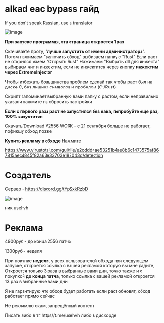 # alkad eac bypass гайд
If you don't speak Russian, use a translator

![image](https://github.com/user-attachments/assets/39d7cd6f-e61a-433a-93f0-a4db324ef208)

**При запуске программы, эта страница откроется 1 раз**

Скачиваете прогу, "**лучше запустить от имени администратора**". Потом нажимаем "включить обход" выбираем папку с "Rust"  Если раст не открылся жмем "Открыть Rust" Нажимаем "Выбрать dll для инжекта" выбираем чит и инжектим, если не инжектится через кнопку **инжектим через ExtremeInjector**

Чтобы избежать большинства проблем сделай так чтобы раст был на диске C, без лишних символов и пробелом (C:/Rust)

Скрипт запоминает выбранную вами папку с растом, если неправильно указали нажмите на сбросить настройки

**Если с первого раза раст не запустился без еака, попробуйте еще раз, 100% запустится**

Скачать/Download V2556 WORK - с 21 сентября больше не работает, пофикшу обход позже

**Купить рекламу в обходе** [Нажмите](https://github.com/spacecollapse/alkad-eac-bypass#%D1%80%D0%B5%D0%BA%D0%BB%D0%B0%D0%BC%D0%B0)

https://www.virustotal.com/gui/file/e2cddd4ae53251b4ae8b6c1473575af867815aecd845f82a63e33703e188043d/detection
# Создатель 

Сервер - https://discord.gg/tYpSxkRzbD

![image](https://github.com/user-attachments/assets/fc459858-da38-4a78-b2dc-5eae4a2b3c93)

ник usehvh

# Реклама 

4900руб - до конца 2556 патча 

1300руб - неделя 

При покупке **недели**, у всех пользователей обхода при следующем запуске, откроется ссылка с вашей рекламой которую вы мне дадите, Откроется только 3 раза в выбранные вами дни, точно также и с покупкой **до конца патча**, только ссылка с вашей рекламой откроется 13 раз в выбранные вами дни

Я не гарантирую что обход будет работать если раст обновят, обход работает прямо сейчас

Не рекламлю скам, запрещённый контент


Писать либо в тг https//t.me/usehvh
либо в дискорде




